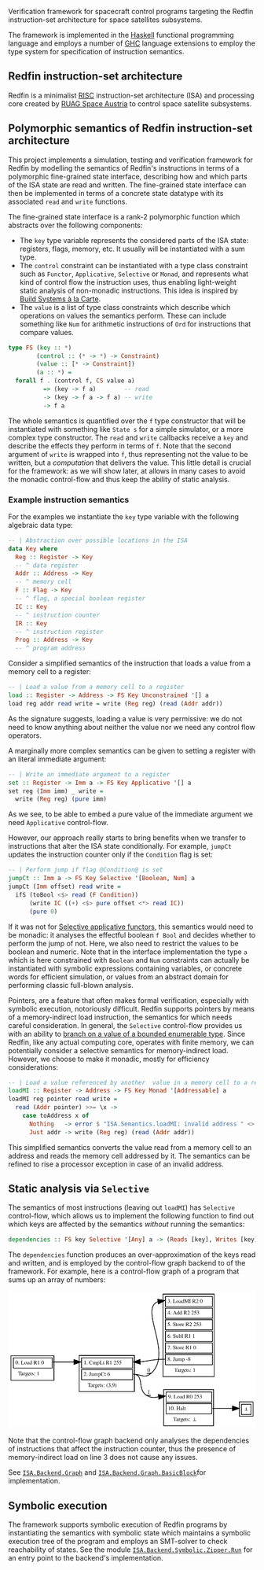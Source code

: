 Verification framework for spacecraft control programs targeting the Redfin instruction-set architecture for space satellites subsystems.

The framework is implemented in the [Haskell](https://www.haskell.org/) functional programming language and employs a number of [GHC](https://www.haskell.org/ghc/) language extensions to employ the type system for specification of instruction semantics.

## Redfin instruction-set architecture

Redfin is a minimalist [RISC](https://en.wikipedia.org/wiki/Reduced_instruction_set_computer) instruction-set architecture (ISA) and processing core created by [RUAG Space Austria](https://www.ruag.com/en/products-services/space) to control space satellite subsystems.

## Polymorphic semantics of Redfin instruction-set architecture

This project implements a simulation, testing and verification framework for Redfin by modelling the semantics of Redfin's instructions in terms of a polymorphic fine-grained state interface, describing how and which parts of the ISA state are read and written. The fine-grained state interface can then be implemented in terms of a concrete state datatype with its associated `read` and `write` functions.

The fine-grained state interface is a rank-2 polymorphic function which abstracts over the following components:
* The `key` type variable represents the considered parts of the ISA state: registers, flags, memory, etc. It usually will be instantiated with a sum type.
* The `control` constraint can be instantiated with a type class constraint such as `Functor`, `Applicative`, `Selective` or `Monad`, and represents what kind of control flow the instruction uses, thus enabling light-weight static analysis of non-monadic instructions. This idea is inspired by [Build Systems à la Carte](https://github.com/snowleopard/build).
* The `value` is a list of type class constraints which describe which operations on values the semantics perform. These can include something like `Num` for arithmetic instructions of `Ord` for instructions that compare values.

```haskell
type FS (key :: *)
        (control :: (* -> *) -> Constraint)
        (value :: [* -> Constraint])
        (a :: *) =
  forall f . (control f, CS value a)
          => (key -> f a)        -- read
          -> (key -> f a -> f a) -- write
          -> f a
```

The whole semantics is quantified over the `f` type constructor that will be instantiated with something like `State s` for a simple simulator, or a more complex type constructor. The `read` and `write` callbacks receive a `key` and describe the effects they perform in terms of `f`. Note that the second argument of `write` is wrapped into `f`, thus representing not the value to be written, but a *computation* that delivers the value. This little detail is crucial for the framework: as we will show later, at allows in many cases to avoid the monadic control-flow and thus keep the ability of static analysis.

### Example instruction semantics

For the examples we instantiate the `key` type variable with the following algebraic data type:
```haskell
-- | Abstraction over possible locations in the ISA
data Key where
  Reg :: Register -> Key
  -- ^ data register
  Addr :: Address -> Key
  -- ^ memory cell
  F :: Flag -> Key
  -- ^ flag, a special boolean register
  IC :: Key
  -- ^ instruction counter
  IR :: Key
  -- ^ instruction register
  Prog :: Address -> Key
  -- ^ program address
```

Consider a simplified semantics of the instruction that loads a value from a memory cell to a register:

```haskell
-- | Load a value from a memory cell to a register
load :: Register -> Address -> FS Key Unconstrained '[] a
load reg addr read write = write (Reg reg) (read (Addr addr))
```

As the signature suggests, loading a value is very permissive: we do not need to know anything about neither the value nor we need any control flow operators.

A marginally more complex semantics can be given to setting a register with an literal immediate argument:

```haskell
-- | Write an immediate argument to a register
set :: Register -> Imm a -> FS Key Applicative '[] a
set reg (Imm imm) _ write =
  write (Reg reg) (pure imm)
```

As we see, to be able to embed a pure value of the immediate argument we need `Applicative` control-flow. 

However, our approach really starts to bring benefits when we transfer to instructions that alter the ISA state conditionally. For example, `jumpCt` updates the instruction counter only if the `Condition` flag is set:

```haskell
-- | Perform jump if flag @Condition@ is set
jumpCt :: Imm a -> FS Key Selective '[Boolean, Num] a
jumpCt (Imm offset) read write =
  ifS (toBool <$> read (F Condition))
      (write IC ((+) <$> pure offset <*> read IC))
      (pure 0)
```

If it was not for [Selective applicative functors](https://hackage.haskell.org/package/selective), this semantics would need to be monadic: it analyses the effectful boolean `f Bool` and decides whether to perform the jump of not. Here, we also need to restrict the values to be boolean and numeric. Note that in the interface implementation the type `a` which is here constrained with `Boolean` and `Num` constraints can actually be instantiated with symbolic expressions containing variables, or concrete words for efficient simulation, or values from an abstract domain for performing classic full-blown analysis.

Pointers, are a feature that often makes formal verification, especially with symbolic execution, notoriously difficult. Redfin supports pointers by means of a memory-indirect load instruction, the semantics for which needs careful consideration. In general, the `Selective` control-flow provides us with an ability to [branch on a value of a bounded enumerable type](https://hackage.haskell.org/package/selective-0.4.2/docs/Control-Selective.html#v:bindS). Since Redfin, like any actual computing core, operates with finite memory, we can potentially consider a selective semantics for memory-indirect load. However, we choose to make it monadic, mostly for efficiency considerations:

```haskell
-- | Load a value referenced by another  value in a memory cell to a register
loadMI :: Register -> Address -> FS Key Monad '[Addressable] a
loadMI reg pointer read write =
  read (Addr pointer) >>= \x ->
    case toAddress x of
      Nothing   -> error $ "ISA.Semantics.loadMI: invalid address " <> show x
      Just addr -> write (Reg reg) (read (Addr addr))
```

This simplified semantics converts the value read from a memory cell to an address and reads the memory cell addressed by it. The semantics can be refined to rise a processor exception in case of an invalid address.

## Static analysis via `Selective`

The semantics of most instructions (leaving out `loadMI`) has `Selective` control-flow, which allows us to implement the following function to find out which keys are affected by the semantics *without* running the semantics:

```haskell
dependencies :: FS key Selective '[Any] a -> (Reads [key], Writes [key])
```

The `dependencies` function produces an over-approximation of the keys read and written, and is employed by the control-flow graph backend to of the framework. For example, here is a control-flow graph of a program that sums up an  array of numbers:

![Array sum control-flow](./graphs/cfgSum.svg)

Note that the control-flow graph backend only analyses the dependencies of instructions that affect the instruction counter, thus the presence of memory-indirect load on line 3 does not cause any issues.

See [`ISA.Backend.Graph`](https://github.com/geo2a/redfin-lib/blob/master/src/ISA/Backend/Graph.hs) and [`ISA.Backend.Graph.BasicBlock`](https://github.com/geo2a/redfin-lib/blob/master/src/ISA/Backend/Graph/BasicBlock.hs)for implementation.

## Symbolic execution

The framework supports symbolic execution of Redfin programs by instantiating the semantics with symbolic state which maintains a symbolic execution tree of the program and employs an SMT-solver to check reachability of states. See the module [`ISA.Backend.Symbolic.Zipper.Run`](https://github.com/geo2a/redfin-lib/blob/master/src/ISA/Backend/Symbolic/Zipper/Run.hs) for an entry point to the backend's implementation.

